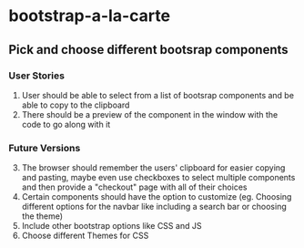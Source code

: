 # bootstrap-a-la-carte
## Pick and choose different bootsrap components

### User Stories

1. User should be able to select from a list of bootsrap components and be able to copy to the clipboard
2. There should be a preview of the component in the window with the code to go along with it

### Future Versions

3. The browser should remember the users' clipboard for easier copying and pasting, maybe even use checkboxes to select multiple components and then provide a "checkout" page with all of their choices
4. Certain components should have the option to customize (eg. Choosing different options for the navbar like including a search bar or choosing the theme)
5. Include other bootstrap options like CSS and JS
6. Choose different Themes for CSS
